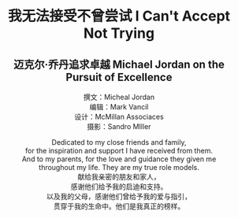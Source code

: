 <div align="center">

# 我无法接受不曾尝试 I Can't Accept Not Trying
## 迈克尔·乔丹追求卓越 Michael Jordan on the Pursuit of Excellence

撰文：Micheal Jordan<br/>
编辑：Mark Vancil<br/>
设计：McMillan Associaces<br/>
摄影：Sandro MIller<br/>

Dedicated to my close friends and family,<br/>
for the inspiration and support I have received from them. <br/>
And to my parents, for the love and guidance they given me <br/>
throughout my life. They are my true role models.<br/>
献给我亲密的朋友和家人，<br/>
感谢他们给予我的启迪和支持。<br/>
以及我的父母，感谢他们曾给予我的爱与指引，<br/>
贯穿于我的生命中。他们是我真正的榜样。<br/>

</div>
